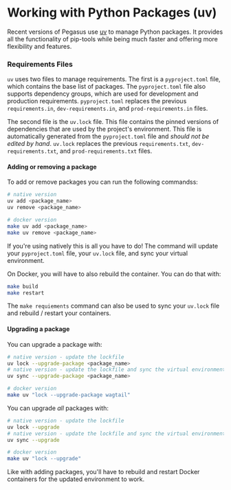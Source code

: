 Working with Python Packages (uv)
=================================

Recent versions of Pegasus use [uv](https://docs.astral.sh/uv/) to manage Python packages.
It provides all the functionality of pip-tools while being much faster and offering more flexibility
and features.

### Requirements Files

`uv` uses two files to manage requirements. The first is a `pyproject.toml` file, which contains the
base list of packages. The `pyproject.toml` file also supports dependency groups, which are used
for development and production requirements.
`pyproject.toml` replaces the previous `requirements.in`, `dev-requirements.in`, and `prod-requirements.in` files.

The second file is the `uv.lock` file. This file contains the pinned versions of dependencies
that are used by the project's environment.
This file is automatically generated from the `pyproject.toml` file and *should not be edited by hand*.
`uv.lock` replaces the previous `requirements.txt`, `dev-requirements.txt`, and `prod-requirements.txt` files.

#### Adding or removing a package

To add or remove packages you can run the following commandss:

```bash
# native version
uv add <package_name>
uv remove <package_name>

# docker version
make uv add <package_name>
make uv remove <package_name>
```

If you're using natively this is all you have to do! The command will update your `pyproject.toml` file,
your `uv.lock` file, and sync your virtual environment.

On Docker, you will have to also rebuild the container. You can do that with:

```bash
make build
make restart
```

The `make requiements` command can also be used to sync your `uv.lock` file and rebuild / restart your containers.

#### Upgrading a package

You can upgrade a package with:

```bash
# native version - update the lockfile
uv lock --upgrade-package <package_name>
# native version - update the lockfile and sync the virtual environment
uv sync --upgrade-package <package_name>

# docker version
make uv "lock --upgrade-package wagtail"
```

You can upgrade *all* packages with:

```bash
# native version - update the lockfile
uv lock --upgrade
# native version - update the lockfile and sync the virtual environment
uv sync --upgrade

# docker version
make uv "lock --upgrade"
```

Like with adding packages, you'll have to rebuild and restart Docker containers for the updated
environment to work.
